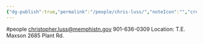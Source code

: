 ```yaml
---
{"dg-publish":true,"permalink":"/people/chris-luss/","noteIcon":"","created":"2025-05-20T09:18:16.627-05:00"}
---
```


#people 
christopher.luss@memphistn.gov
901-636-0309
Location: T.E. Maxson 2685 Plant Rd.